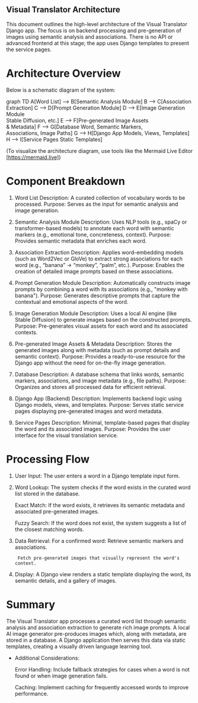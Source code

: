 ## Visual Translator Architecture

This document outlines the high-level architecture of the Visual Translator Django app. The focus is on backend processing and pre-generation of images using semantic analysis and associations. There is no API or advanced frontend at this stage; the app uses Django templates to present the service pages.

# Architecture Overview

Below is a schematic diagram of the system:

graph TD
    A[Word List] --> B[Semantic Analysis Module]
    B --> C[Association Extraction]
    C --> D[Prompt Generation Module]
    D --> E[Image Generation Module<br/>Stable Diffusion, etc.]
    E --> F[Pre-generated Image Assets<br/>& Metadata]
    F --> G[Database Word, Semantic Markers,<br/>Associations, Image Paths]
    G --> H[Django App Models, Views, Templates]
    H --> I[Service Pages Static Templates]

(To visualize the architecture diagram, use tools like the Mermaid Live Editor [https://mermaid.live])

# Component Breakdown

1. Word List
Description: A curated collection of vocabulary words to be processed.
Purpose: Serves as the input for semantic analysis and image generation.

2. Semantic Analysis Module
Description: Uses NLP tools (e.g., spaCy or transformer-based models) to annotate each word with semantic markers (e.g., emotional tone, concreteness, context).
Purpose: Provides semantic metadata that enriches each word.

3. Association Extraction
Description: Applies word-embedding models (such as Word2Vec or GloVe) to extract strong associations for each word (e.g., “banana” → “monkey”, “palm”, etc.).
Purpose: Enables the creation of detailed image prompts based on these associations.

4. Prompt Generation Module
Description: Automatically constructs image prompts by combining a word with its associations (e.g., "monkey with banana").
Purpose: Generates descriptive prompts that capture the contextual and emotional aspects of the word.

5. Image Generation Module
Description: Uses a local AI engine (like Stable Diffusion) to generate images based on the constructed prompts.
Purpose: Pre-generates visual assets for each word and its associated contexts.

6. Pre-generated Image Assets & Metadata
Description: Stores the generated images along with metadata (such as prompt details and semantic context).
Purpose: Provides a ready-to-use resource for the Django app without the need for on-the-fly image generation.

7. Database
Description: A database schema that links words, semantic markers, associations, and image metadata (e.g., file paths).
Purpose: Organizes and stores all processed data for efficient retrieval.

8. Django App (Backend)
Description: Implements backend logic using Django models, views, and templates.
Purpose: Serves static service pages displaying pre-generated images and word metadata.

9. Service Pages
Description: Minimal, template-based pages that display the word and its associated images.
Purpose: Provides the user interface for the visual translation service.

# Processing Flow

1. User Input:
    The user enters a word in a Django template input form.

2. Word Lookup:
    The system checks if the word exists in the curated word list stored in the database.

    Exact Match: If the word exists, it retrieves its semantic metadata and associated pre-generated images.

    Fuzzy Search: If the word does not exist, the system suggests a list of the closest matching words.

3. Data Retrieval:
    For a confirmed word:
        Retrieve semantic markers and associations.

        Fetch pre-generated images that visually represent the word's context.
4. Display:
    A Django view renders a static template displaying the word, its semantic details, and a gallery of images.

# Summary

The Visual Translator app processes a curated word list through semantic analysis and association extraction to generate rich image prompts. A local AI image generator pre-produces images which, along with metadata, are stored in a database. A Django application then serves this data via static templates, creating a visually driven language learning tool.

* Additional Considerations:

    Error Handling: Include fallback strategies for cases when a word is not found or when image generation fails.

    Caching: Implement caching for frequently accessed words to improve performance.
